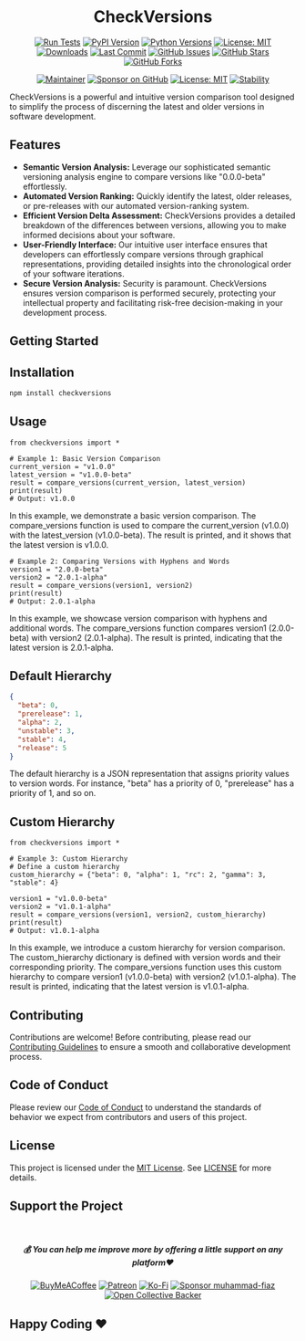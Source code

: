 <div align="center">

# CheckVersions

[![Run Tests](https://github.com/muhammad-fiaz/checkversions/actions/workflows/python-package.yml/badge.svg)](https://github.com/muhammad-fiaz/checkversions/actions/workflows/python-package.yml)
[![PyPI Version](https://img.shields.io/pypi/v/checkversions)](https://pypi.org/project/checkversions/)
[![Python Versions](https://img.shields.io/pypi/pyversions/checkversions)](https://pypi.org/project/checkversions/)
[![License: MIT](https://img.shields.io/badge/License-MIT-blue.svg)](https://opensource.org/licenses/MIT)
[![Downloads](https://img.shields.io/pypi/dm/checkversions)](https://pypi.org/project/checkversions/)
[![Last Commit](https://img.shields.io/github/last-commit/muhammad-fiaz/checkversions)](https://github.com/muhammad-fiaz/checkversions)
[![GitHub Issues](https://img.shields.io/github/issues/muhammad-fiaz/checkversions)](https://github.com/muhammad-fiaz/checkversions/issues)
[![GitHub Stars](https://img.shields.io/github/stars/muhammad-fiaz/checkversions)](https://github.com/muhammad-fiaz/checkversions/stargazers)
[![GitHub Forks](https://img.shields.io/github/forks/muhammad-fiaz/checkversions)](https://github.com/muhammad-fiaz/checkversions/network)

[![Maintainer](https://img.shields.io/badge/Maintainer-muhammad--fiaz-blue)](https://github.com/muhammad-fiaz)
[![Sponsor on GitHub](https://img.shields.io/badge/Sponsor%20on%20GitHub-Become%20a%20Sponsor-blue)](https://github.com/sponsors/muhammad-fiaz)
[![License: MIT](https://img.shields.io/badge/License-MIT-blue.svg)](https://opensource.org/licenses/MIT)
[![Stability](https://img.shields.io/badge/Stability-Stable-green)](https://github.com/muhammad-fiaz/checkversions)

</div>



CheckVersions is a powerful and intuitive version comparison tool designed to simplify the process of discerning the latest and older versions in software development.

## Features

- **Semantic Version Analysis:** Leverage our sophisticated semantic versioning analysis engine to compare versions like "0.0.0-beta" effortlessly.
- **Automated Version Ranking:** Quickly identify the latest, older releases, or pre-releases with our automated version-ranking system.
- **Efficient Version Delta Assessment:** CheckVersions provides a detailed breakdown of the differences between versions, allowing you to make informed decisions about your software.
- **User-Friendly Interface:** Our intuitive user interface ensures that developers can effortlessly compare versions through graphical representations, providing detailed insights into the chronological order of your software iterations.
- **Secure Version Analysis:** Security is paramount. CheckVersions ensures version comparison is performed securely, protecting your intellectual property and facilitating risk-free decision-making in your development process.

## Getting Started

## Installation

```bash
npm install checkversions
```
## Usage
```python3
from checkversions import *

# Example 1: Basic Version Comparison
current_version = "v1.0.0"
latest_version = "v1.0.0-beta"
result = compare_versions(current_version, latest_version)
print(result)
# Output: v1.0.0
```
In this example, we demonstrate a basic version comparison. The compare_versions function is used to compare the current_version (v1.0.0) with the latest_version (v1.0.0-beta). The result is printed, and it shows that the latest version is v1.0.0.

```python3
# Example 2: Comparing Versions with Hyphens and Words
version1 = "2.0.0-beta"
version2 = "2.0.1-alpha"
result = compare_versions(version1, version2)
print(result)
# Output: 2.0.1-alpha

```
In this example, we showcase version comparison with hyphens and additional words. The compare_versions function compares version1 (2.0.0-beta) with version2 (2.0.1-alpha). The result is printed, indicating that the latest version is 2.0.1-alpha.

## Default Hierarchy
```json
{
  "beta": 0,
  "prerelease": 1,
  "alpha": 2,
  "unstable": 3,
  "stable": 4,
  "release": 5
}

```
The default hierarchy is a JSON representation that assigns priority values to version words. For instance, "beta" has a priority of 0, "prerelease" has a priority of 1, and so on.

## Custom Hierarchy

```python3
from checkversions import *

# Example 3: Custom Hierarchy
# Define a custom hierarchy
custom_hierarchy = {"beta": 0, "alpha": 1, "rc": 2, "gamma": 3, "stable": 4}

version1 = "v1.0.0-beta"
version2 = "v1.0.1-alpha"
result = compare_versions(version1, version2, custom_hierarchy)
print(result)
# Output: v1.0.1-alpha

```
In this example, we introduce a custom hierarchy for version comparison. The custom_hierarchy dictionary is defined with version words and their corresponding priority. The compare_versions function uses this custom hierarchy to compare version1 (v1.0.0-beta) with version2 (v1.0.1-alpha). The result is printed, indicating that the latest version is v1.0.1-alpha.

## Contributing
Contributions are welcome! Before contributing, please read our [Contributing Guidelines](CONTRIBUTING.md) to ensure a smooth and collaborative development process.

## Code of Conduct

Please review our [Code of Conduct](CODE_OF_CONDUCT.md) to understand the standards of behavior we expect from contributors and users of this project.

## License
This project is licensed under the [MIT License](). See [LICENSE](LICENSE) for more details.

## Support the Project
<br>
<div align="center">

<h5> <strong> 💰 You can help me improve more by offering a little support on any platform❤️</strong></h5>

[![BuyMeACoffee](https://img.shields.io/badge/Buy%20Me%20a%20Coffee-ffdd00?style=for-the-badge&logo=buy-me-a-coffee&logoColor=black)](https://buymeacoffee.com/muhammadfiaz) [![Patreon](https://img.shields.io/badge/Patreon-F96854?style=for-the-badge&logo=patreon&logoColor=white)](https://patreon.com/muhammadfiaz) [![Ko-Fi](https://img.shields.io/badge/Ko--fi-F16061?style=for-the-badge&logo=ko-fi&logoColor=white)](https://ko-fi.com/muhammadfiaz)
[![Sponsor muhammad-fiaz](https://img.shields.io/badge/Sponsor-%231EAEDB.svg?&style=for-the-badge&logo=GitHub-Sponsors&logoColor=white)](https://github.com/sponsors/muhammad-fiaz)
[![Open Collective Backer](https://img.shields.io/badge/Open%20Collective-Backer-%238CC84B?style=for-the-badge&logo=open-collective&logoColor=white)](https://opencollective.com/muhammadfiaz)
</div>



## Happy Coding ❤️
